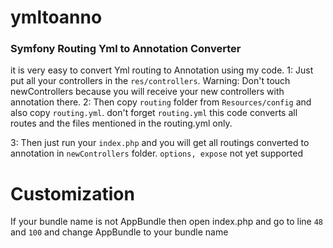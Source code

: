 # ymltoanno
### Symfony Routing Yml to Annotation Converter

it is very easy to convert Yml routing to Annotation using my code.
1: Just put all your controllers in the `res/controllers`.
Warning: Don't touch newControllers because you will receive your new controllers with annotation there.
2: Then copy `routing` folder from `Resources/config` and also copy `routing.yml`. don't forget `routing.yml` this code converts all routes and the files mentioned in the routing.yml only.

3: Then just run your `index.php` and you will get all routings converted to annotation in `newControllers` folder.
`options, expose` not yet supported

# Customization
If your bundle name is not AppBundle then open index.php and go to line `48` and `100` and change AppBundle to your bundle name
